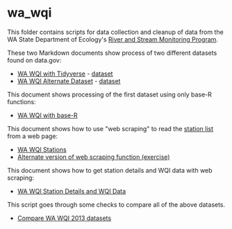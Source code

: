 # wa_wqi

This folder contains scripts for data collection and cleanup of data from the 
WA State Department of Ecology's [River and Stream Monitoring Program](https://ecology.wa.gov/Research-Data/Monitoring-assessment/River-stream-monitoring).

These two Markdown documents show process of two different datasets found on
data.gov:

* [WA WQI with Tidyverse](get_wa_wqi.md) - [dataset](https://catalog.data.gov/dataset/annual-2013-water-quality-index-scores-4d1fd)
* [WA WQI Alternate Dataset](get_wa_wqi_alt.md) - [dataset](https://catalog.data.gov/dataset/wqi-parameter-scores-1994-2013-b0941)

This document shows processing of the first dataset using only base-R functions:

* [WA WQI with base-R](get_wa_wqi_2013_with_base_R.md)

This document shows how to use "web scraping" to read the [station list](https://fortress.wa.gov/ecy/eap/riverwq/regions/state.asp?symtype=1) from a web page:

* [WA WQI Stations](get_wa_wqi_stations.md)
* [Alternate version of web scraping function (exercise)](alternate_get_station_list_function.R)

This document shows how to get station details and WQI data with web scraping:

* [WA WQI Station Details and WQI Data](get_wa_wqi_per_station.md)

This script goes through some checks to compare all of the above datasets.

* [Compare WA WQI 2013 datasets](compare_wa_wqi_datasets.R)
